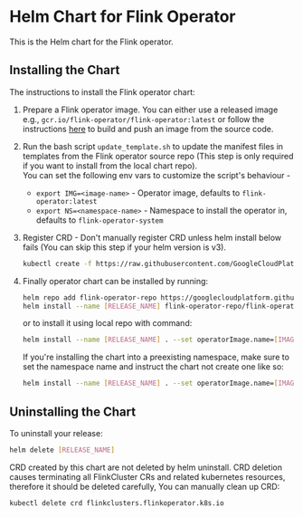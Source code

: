 # Helm Chart for Flink Operator

This is the Helm chart for the Flink operator.

## Installing the Chart

The instructions to install the Flink operator chart:

1. Prepare a Flink operator image. You can either use a released image e.g., `gcr.io/flink-operator/flink-operator:latest` or follow the instructions [here](https://github.com/GoogleCloudPlatform/flink-on-k8s-operator/blob/master/docs/developer_guide.md#build-and-push-docker-image) to build and push an image from the source code.

2. Run the bash script `update_template.sh` to update the manifest files in templates from the Flink operator source repo (This step is only required if you want to install from the local chart repo).  
    You can set the following env vars to customize the script's behaviour -
    * `export IMG=<image-name>` - Operator image, defaults to `flink-operator:latest`
    * `export NS=<namespace-name>` - Namespace to install the operator in, defaults to `flink-operator-system`

3. Register CRD - Don't manually register CRD unless helm install below fails (You can skip this step if your helm version is v3). 
    
    ```bash
   kubectl create -f https://raw.githubusercontent.com/GoogleCloudPlatform/flink-on-k8s-operator/master/config/crd/bases/flinkoperator.k8s.io_flinkclusters.yaml
   ```

4. Finally operator chart can be installed by running:

	```bash
	helm repo add flink-operator-repo https://googlecloudplatform.github.io/flink-on-k8s-operator/
	helm install --name [RELEASE_NAME] flink-operator-repo/flink-operator --set operatorImage.name=[IMAGE_NAME]
	```
    or to install it using local repo with command:

    ```bash
    helm install --name [RELEASE_NAME] . --set operatorImage.name=[IMAGE_NAME]
    ```

    If you're installing the chart into a preexisting namespace, make sure to set the namespace name and instruct the chart not create one like so:  

    ```bash
    helm install --name [RELEASE_NAME] . --set operatorImage.name=[IMAGE_NAME],flinkOperatorNamespace.name=[NAMESPACE_NAME],flinkOperatorNamespace.create=false
    ```
## Uninstalling the Chart

To uninstall your release:

  ```bash
  helm delete [RELEASE_NAME]
  ```

CRD created by this chart are not deleted by helm uninstall. CRD deletion causes terminating all FlinkCluster CRs and related kubernetes resources, therefore it should be deleted carefully, You can manually clean up CRD:

  ```bash
  kubectl delete crd flinkclusters.flinkoperator.k8s.io
  ```
